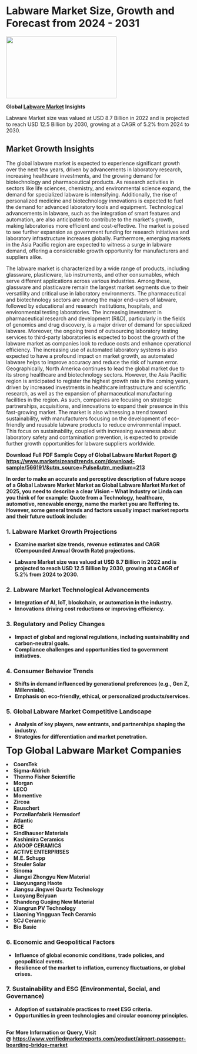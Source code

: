 <H1>Labware Market Size, Growth and Forecast from 2024 - 2031</H1><img class="aligncenter size-medium wp-image-584254" src="https://thirdeyenews.in/wp-content/uploads/2024/09/Global-Market-Research-300x168.jpeg" alt="" width="300" height="168" /><p><strong>Global&nbsp;<a href="https://www.marketsizeandtrends.com/download-sample/566191/&amp;utm_source=Pulse&amp;utm_medium=213">Labware Market</a> Insights</strong></p><p>Labware Market size was valued at USD 8.7 Billion in 2022 and is projected to reach USD 12.5 Billion by 2030, growing at a CAGR of 5.2% from 2024 to 2030.</p><p><h2>Market Growth Insights</h2> <p>The global labware market is expected to experience significant growth over the next few years, driven by advancements in laboratory research, increasing healthcare investments, and the growing demand for biotechnology and pharmaceutical products. As research activities in sectors like life sciences, chemistry, and environmental science expand, the demand for specialized labware is intensifying. Additionally, the rise of personalized medicine and biotechnology innovations is expected to fuel the demand for advanced laboratory tools and equipment. Technological advancements in labware, such as the integration of smart features and automation, are also anticipated to contribute to the market's growth, making laboratories more efficient and cost-effective. The market is poised to see further expansion as government funding for research initiatives and laboratory infrastructure increases globally. Furthermore, emerging markets in the Asia Pacific region are expected to witness a surge in labware demand, offering a considerable growth opportunity for manufacturers and suppliers alike.</p> <p><strong></strong></p> <p>The labware market is characterized by a wide range of products, including glassware, plasticware, lab instruments, and other consumables, which serve different applications across various industries. Among these, glassware and plasticware remain the largest market segments due to their versatility and critical use in laboratory environments. The pharmaceutical and biotechnology sectors are among the major end-users of labware, followed by educational and research institutions, hospitals, and environmental testing laboratories. The increasing investment in pharmaceutical research and development (R&D), particularly in the fields of genomics and drug discovery, is a major driver of demand for specialized labware. Moreover, the ongoing trend of outsourcing laboratory testing services to third-party laboratories is expected to boost the growth of the labware market as companies look to reduce costs and enhance operational efficiency. The increasing use of automated laboratory systems is also expected to have a profound impact on market growth, as automated labware helps to improve accuracy and reduce the risk of human error. Geographically, North America continues to lead the global market due to its strong healthcare and biotechnology sectors. However, the Asia Pacific region is anticipated to register the highest growth rate in the coming years, driven by increased investments in healthcare infrastructure and scientific research, as well as the expansion of pharmaceutical manufacturing facilities in the region. As such, companies are focusing on strategic partnerships, acquisitions, and innovations to expand their presence in this fast-growing market. The market is also witnessing a trend toward sustainability, with manufacturers focusing on the development of eco-friendly and reusable labware products to reduce environmental impact. This focus on sustainability, coupled with increasing awareness about laboratory safety and contamination prevention, is expected to provide further growth opportunities for labware suppliers worldwide.</p> <p><strong></p><p><span class=""><strong>Download Full PDF Sample Copy of Global Labware Market Report</strong> @ <a href="https://www.marketsizeandtrends.com/download-sample/566191/&amp;utm_source=Pulse&amp;utm_medium=213" target="_blank">https://www.marketsizeandtrends.com/download-sample/566191/&amp;utm_source=Pulse&amp;utm_medium=213</a></span></p><p>In order to make an accurate and perceptive description of future scope of a Global&nbsp;Labware Market Market as Global&nbsp;Labware Market Market of 2025, you need to describe a clear Vision &ndash; What Industry or Linda can you think of for example: Quote from a Technology, healthcare, automotive, renewable energy, name the market you are Reffering to. However, some general trends and factors usually impact market reports and their future outlook include:</p><h3>1.&nbsp;<strong>Labware Market Growth Projections</strong></h3><ul><li>Examine market size trends, revenue estimates and CAGR (Compounded Annual Growth Rate) projections.</li><li><p>Labware Market size was valued at USD 8.7 Billion in 2022 and is projected to reach USD 12.5 Billion by 2030, growing at a CAGR of 5.2% from 2024 to 2030.</p></li></ul><h3>2.&nbsp;<strong>Labware Market Technological Advancements</strong></h3><ul><li>Integration of AI, IoT, blockchain, or automation in the industry.</li><li>Innovations driving cost reductions or improving efficiency.</li></ul><h3>3.&nbsp;<strong>Regulatory and Policy Changes</strong></h3><ul><li>Impact of global and regional regulations, including sustainability and carbon-neutral goals.</li><li>Compliance challenges and opportunities tied to government initiatives.</li></ul><h3>4.&nbsp;<strong>Consumer Behavior Trends</strong></h3><ul><li>Shifts in demand influenced by generational preferences (e.g., Gen Z, Millennials).</li><li>Emphasis on eco-friendly, ethical, or personalized products/services.</li></ul><h3>5.&nbsp;<strong>Global Labware Market Competitive Landscape</strong></h3><ul><li>Analysis of key players, new entrants, and partnerships shaping the industry.</li><li>Strategies for differentiation and market penetration.</li></ul><p data-pm-slice="1 1 []"><span style="color: inherit; font-family: inherit; font-size: 25px;">Top Global Labware Market Companies</span></p><div class="" data-test-id=""><p><li>CoorsTek</li><li> Sigma-Aldrich</li><li> Thermo Fisher Scientific</li><li> Morgan</li><li> LECO</li><li> Momentive</li><li> Zircoa</li><li> Rauschert</li><li> Porzellanfabrik Hermsdorf</li><li> Atlantic</li><li> BCE</li><li> Sindlhauser Materials</li><li> Kashimira Ceramics</li><li> ANOOP CERAMICS</li><li> ACTIVE ENTERPRISES</li><li> M.E. Schupp</li><li> Steuler Solar</li><li> Sinoma</li><li> Jiangxi Zhongyu New Material</li><li> Liaoyungang Haote</li><li> Jiangsu Jingwei Quartz Technology</li><li> Luoyang Beiyuan</li><li> Shandong Guojing New Material</li><li> Xiangrun PV Technology</li><li> Liaoning Yingguan Tech Ceramic</li><li> SCJ Ceramic</li><li> Bio Basic</li></p></div><h3>6.&nbsp;<strong>Economic and Geopolitical Factors</strong></h3><ul><li>Influence of global economic conditions, trade policies, and geopolitical events.</li><li>Resilience of the market to inflation, currency fluctuations, or global crises.</li></ul><h3>7.&nbsp;<strong>Sustainability and ESG (Environmental, Social, and Governance)</strong></h3><ul><li>Adoption of sustainable practices to meet ESG criteria.</li><li>Opportunities in green technologies and circular economy principles.</li></ul><h2><strong style="font-size: 14px;">For More Information or Query, Visit @&nbsp;</strong><a style="background-color: #ffffff; font-size: 14px;" href="https://www.marketsizeandtrends.com/report/labware-market/" target="_blank">https://www.verifiedmarketreports.com/product/airport-passenger-boarding-bridge-market</a></h2>
